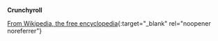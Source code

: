 **Crunchyroll**<br>

[From Wikipedia, the free encyclopedia](https://www.wikiwand.com/en/Crunchyroll){:target="\_blank" rel="noopener noreferrer"}
<!-- markdownlint-enable MD041-->
